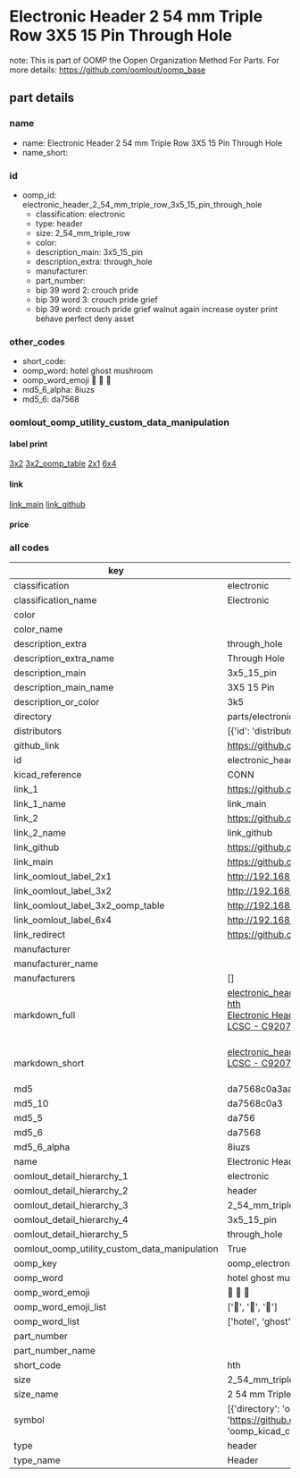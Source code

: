 # Electronic Header 2 54 mm Triple Row 3X5 15 Pin Through Hole  

note: This is part of OOMP the Oopen Organization Method For Parts. For more details: https://github.com/oomlout/oomp_base

##  part details
  







### name
* name: Electronic Header 2 54 mm Triple Row 3X5 15 Pin Through Hole
* name_short: 
### id
* oomp_id: electronic_header_2_54_mm_triple_row_3x5_15_pin_through_hole
  * classification: electronic
  * type: header
  * size: 2_54_mm_triple_row
  * color: 
  * description_main: 3x5_15_pin
  * description_extra: through_hole
  * manufacturer: 
  * part_number: 
  * bip 39 word 2: crouch pride
  * bip 39 word 3: crouch pride grief
  * bip 39 word: crouch pride grief walnut again increase oyster print behave perfect deny asset

### other_codes
* short_code: 
* oomp_word: hotel ghost mushroom
* oomp_word_emoji :hotel: :ghost: :mushroom:
* md5_6_alpha: 8iuzs
* md5_6: da7568






### oomlout_oomp_utility_custom_data_manipulation
#### label print
[3x2](http://192.168.1.245:1112/?label=oomp%208iuzs)
[3x2_oomp_table](http://192.168.1.108:1112/?label=oomp%208iuzs)
[2x1](http://192.168.1.242:1112/?label=oomp%208iuzs)
[6x4](http://192.168.1.55:1112/?label=oomp%208iuzs)    

#### link

[link_main](https://github.com/oomlout/oomlout_oomp_version_1_messy/tree/main/parts/electronic_header_2_54_mm_triple_row_3x5_15_pin_through_hole) [link_github](https://github.com/oomlout/oomlout_oomp_version_1_messy/tree/main/parts/electronic_header_2_54_mm_triple_row_3x5_15_pin_through_hole)                             

#### price







### all codes 
| key | value |  
| --- | --- |  
| classification | electronic |  
| classification_name | Electronic |  
| color |  |  
| color_name |  |  
| description_extra | through_hole |  
| description_extra_name | Through Hole |  
| description_main | 3x5_15_pin |  
| description_main_name | 3X5 15 Pin |  
| description_or_color | 3k5 |  
| directory | parts/electronic_header_2_54_mm_triple_row_3x5_15_pin_through_hole |  
| distributors | [{'id': 'distributor_lcsc', 'link': 'https://lcsc.com/product-detail/C920773.html', 'name': 'LCSC', 'part_number': 'C920773'}] |  
| github_link | https://github.com/oomlout/oomlout_oomp_part_src/tree/main/parts/electronic_header_2_54_mm_triple_row_3x5_15_pin_through_hole |  
| id | electronic_header_2_54_mm_triple_row_3x5_15_pin_through_hole |  
| kicad_reference | CONN |  
| link_1 | https://github.com/oomlout/oomlout_oomp_version_1_messy/tree/main/parts/electronic_header_2_54_mm_triple_row_3x5_15_pin_through_hole |  
| link_1_name | link_main |  
| link_2 | https://github.com/oomlout/oomlout_oomp_version_1_messy/tree/main/parts/electronic_header_2_54_mm_triple_row_3x5_15_pin_through_hole |  
| link_2_name | link_github |  
| link_github | https://github.com/oomlout/oomlout_oomp_version_1_messy/tree/main/parts/electronic_header_2_54_mm_triple_row_3x5_15_pin_through_hole |  
| link_main | https://github.com/oomlout/oomlout_oomp_version_1_messy/tree/main/parts/electronic_header_2_54_mm_triple_row_3x5_15_pin_through_hole |  
| link_oomlout_label_2x1 | http://192.168.1.242:1112/?label=oomp%208iuzs |  
| link_oomlout_label_3x2 | http://192.168.1.245:1112/?label=oomp%208iuzs |  
| link_oomlout_label_3x2_oomp_table | http://192.168.1.108:1112/?label=oomp%208iuzs |  
| link_oomlout_label_6x4 | http://192.168.1.55:1112/?label=oomp%208iuzs |  
| link_redirect | https://github.com/oomlout/oomlout_oomp_version_1_messy/tree/main/parts/electronic_header_2_54_mm_triple_row_3x5_15_pin_through_hole |  
| manufacturer |  |  
| manufacturer_name |  |  
| manufacturers | [] |  
| markdown_full | [electronic_header_2_54_mm_triple_row_3x5_15_pin_through_hole](none)<br>[hth](none)<br>[Electronic Header 2 54 Mm Triple Row 3X5 15 Pin Through Hole](none)<br>[LCSC - C920773<br>](https://lcsc.com/product-detail/C920773.html)<br> |  
| markdown_short | [electronic_header_2_54_mm_triple_row_3x5_15_pin_through_hole](none)<br>[LCSC - C920773<br>](https://lcsc.com/product-detail/C920773.html)<br> |  
| md5 | da7568c0a3aad3cdca825f6ccd2aa1a1 |  
| md5_10 | da7568c0a3 |  
| md5_5 | da756 |  
| md5_6 | da7568 |  
| md5_6_alpha | 8iuzs |  
| name | Electronic Header 2 54 mm Triple Row 3X5 15 Pin Through Hole |  
| oomlout_detail_hierarchy_1 | electronic |  
| oomlout_detail_hierarchy_2 | header |  
| oomlout_detail_hierarchy_3 | 2_54_mm_triple_row |  
| oomlout_detail_hierarchy_4 | 3x5_15_pin |  
| oomlout_detail_hierarchy_5 | through_hole |  
| oomlout_oomp_utility_custom_data_manipulation | True |  
| oomp_key | oomp_electronic_header_2_54_mm_triple_row_3x5_15_pin_through_hole |  
| oomp_word | hotel ghost mushroom |  
| oomp_word_emoji | :hotel: :ghost: :mushroom: |  
| oomp_word_emoji_list | [':hotel:', ':ghost:', ':mushroom:'] |  
| oomp_word_list | ['hotel', 'ghost', 'mushroom'] |  
| part_number |  |  
| part_number_name |  |  
| short_code | hth |  
| size | 2_54_mm_triple_row |  
| size_name | 2 54 mm Triple Row |  
| symbol | [{'directory': 'oomlout_oomp_symbol_bot/symbols/kicad_connector_generic_conn_01x15//working/working.kicad_sym', 'index': 0, 'link': 'https://github.com/oomlout/oomlout_oomp_symbol_bot/tree/main/symbols/kicad_connector_generic_conn_01x15', 'oomp_key': 'oomp_kicad_connector_generic_conn_01x15'}] |  
| type | header |  
| type_name | Header |  
